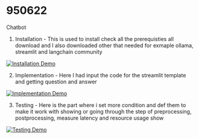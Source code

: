 # 950622
Chatbot
1. Installation - This is used to install check all the prerequisties all download and I also downloaded other that needed for exmaple ollama, streamlit and langchain community
   
[![Installation Demo](https://img.youtube.com/vi/BYbJr2gBxBE/0.jpg)](https://youtu.be/BYbJr2gBxBE)


2. Implementation - Here I had input the code for the streamlit template and getting question and answer

[![Implementation Demo](https://img.youtube.com/vi/sBH6SIB4Ld0/0.jpg)](https://youtu.be/sBH6SIB4Ld0)

3. Testing - Here is the part where i set more condition and def them to make it work with showing or going through the step of preprocessing, postprocessing, measure latency and resource usage show
   
[![Testing Demo](https://img.youtube.com/vi/EpdnZF-Z4ZQ/0.jpg)](https://youtu.be/EpdnZF-Z4ZQ)
